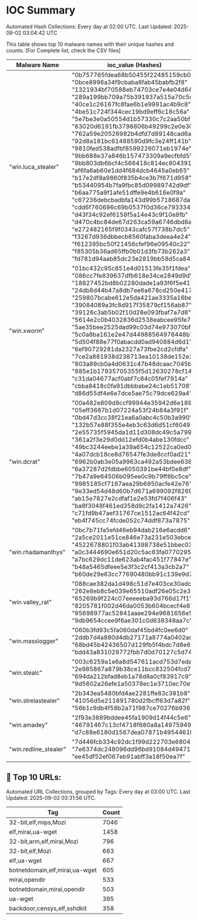 # IOC Summary

Automated Hash Collections: Every day at 02:00 UTC. Last Updated: 2025-09-02 03:04:42 UTC

This table shows top 10 malware names with their unique hashes and counts. [For Complete list, check the CSV files]

| Malware Name | ioc_value (Hashes) | Count |
|--------------|--------------------|-------|
|  "win.luca_stealer" |  "0b757765fdea68b50455f22485159cb0"<br> "0bce8996a34f9cbaba8fab45babfb2f8"<br> "1321934bf70588eb74703ce7e4e04d64"<br> "289a199bb709a75b391937a515a70c5d"<br> "40ce1c26167fc8fae6b1e9991ac4b9c8"<br> "4be51c724f344cec19bd9eff6c18c56a"<br> "5e7be3e0a50554d1b57330c7c2aa50bf"<br> "63020d6191fb3798806b49299c2e0e30"<br> "762a59e20526982b4dfd7d89148cad6a"<br> "92d8a181bc61488590d9fc3e24ff141b"<br> "9810fed538adfbf8599226071eb1974e"<br> "9bb688e37a846b157473309a9ecfbfd5"<br> "9bb803db6bcf4c566418c814ec804391"<br> "af6fa6ab60e1dd4f684dcb4645a0eb65"<br> "b17e2df8a9860f835b4ce3b7f671d958"<br> "b53440954b7fa9fbc85d09989742d9df"<br> "b6aa775a9f1afe51dffe9e4b616e0f9a"<br> "c67236debcbadbfa143d99b5718687da"<br> "cdd6f760696c69b0537f0d36ce793334"<br> "d43f34c92ef6158f5a14e43c9f10e8fb"<br> "d470c4bc84de67d263ca59a6746dbd8a"<br> "e272482165f9f0343cafc57f738b7dc5"<br> "f3267d936dbbecb8560faba3deea4e24"<br> "f612395bc50f21456cfef96e09540c22"<br> "f85305b36ad65ffb0b01d3fb73b262a3"<br> "fd781d94aab85dc23e2819bb58d5ca84" | 26 |
|  "win.xworm" |  "01bc432c95c851e4d01513fe35f1fdea"<br> "086cc7fe839637dfb618e34ce2849d9d"<br> "18827452bd8b02280dade1a93f6f5e41"<br> "24db8d44b47a8db7ee6a678cd250e417"<br> "259807bcabe612e5da421ae3335a16be"<br> "39084089a3fc8d917f35879cf156ab87"<br> "39126c3ab5b02f10d28e093fbaf7a7d8"<br> "5614e2c0b4032836d2538eabcee95fe7"<br> "5ae35bee2525dad99c03d74e973070bf"<br> "5c0a8ba161e2e47d44988564976448b7"<br> "5d504f88e77f0abacdd0ad940884d6d1"<br> "6ef90729281da2327a73fbe2cd2cfdfa"<br> "7ce2a881938d238713ea10138de152e3"<br> "803a89cb0a4d0631c47b48dcaac7045b"<br> "885e1b17935705355f5d12630278cf14"<br> "c31da04677acf0abf7c84c05fef7914a"<br> "cbba8418c0fa91dbbbabe24c1eb51708"<br> "d86d55df4e6e7dce5ae75c79dce629a4" | 18 |
|  "win.dcrat" |  "00a482e809d8ccf99944e35942d6e189"<br> "05eff3687b1d07224a53f24b84a3f91f"<br> "0bd47d3cc38f21ea6a0abc4c50b3a990"<br> "132b57e88f355e4eb3c63d6d51cf6049"<br> "2e55735f5945da1d11d308dc49c5a799"<br> "361a2f3e29d0dd12efd0b4abe130fdcc"<br> "49bc3244eebe1a39a654c12522ca0ed0"<br> "4a07dcb18ce8d76547fe3de8ccf0ad21"<br> "6962b0ab3e05a9963ca492a53bdee638"<br> "6a37287d2fdbbe6050391be44bf0e8df"<br> "7b47a9e64506b095ee0c9b79ff6bc5ce"<br> "9985185cf7167aea29b6950acfe42e76"<br> "9e33ed54d48d60b7d671a699092f8269"<br> "ab15e7827e2cdfaf1e2e53fd7f406f43"<br> "ba8f3048f461ed358d9c2fa1412a7426"<br> "c71fd9b47aef31767ce1512ac64f42cd"<br> "eb4f745cc74fcde052c74ddf873a7875" | 17 |
|  "win.rhadamanthys" |  "0bc7b71fa5efd46eb94dab216e6acdd6"<br> "2a5ce2011e51ce846e73a231e503ebce"<br> "4522678801f03ab41398738e51bbec03"<br> "a0c3444690e651d20c5ac83fa0770295"<br> "a7bc629dc11de623ab4fac451f77847e"<br> "b48a5465dfeee5e3f3c2cf413a3cb2a7"<br> "b60de29e63cc77690480bb91c139e9d7" | 7 |
|  "win.valley_rat" |  "088cae382da1d498c51d7e403ce30adc"<br> "262e8eb8c5e039e65510adf26e05c2e3"<br> "65269b9f224c07eeeeeba93d766d17f1"<br> "8205781f002d46da0053b604bcecf4e8"<br> "95698977ac52841aaae294e9681656e5"<br> "9db9654ccee9f6ae301c0d638348aa7c" | 6 |
|  "win.masslogger" |  "060b3fd93c5fa060daf45bd4fc0ee6d0"<br> "2ddb7d4a880d4db27171a8774a0402ac"<br> "68bd45b42436507d129fb5f4bdc7d8e6"<br> "bdd43a831029772fbb7d0d70127c5d74" | 4 |
|  "win.stealc" |  "003c6259a1e6a8d547611acd753d7eda"<br> "2e985867a879b38ce11bcc832504fcd7"<br> "694da212bfad8eb1a78d8a0cf83917c9"<br> "9d5602a26efe1a50378ec1e3710ec70e" | 4 |
|  "win.strelastealer" |  "2b343ea5480bfd4ae2281ffe83c391b8"<br> "41056d5e211891780d2fbcff63d7a82f"<br> "56b1c9db4f58b2a71f987ce70276b936" | 3 |
|  "win.amadey" |  "2f93e3889bddee45fa1909d14f44c5e6"<br> "46791467c13cf4718f680a8a14975949"<br> "d7c88e6180d1567dea07871b4954461b" | 3 |
|  "win.redline_stealer" |  "7d446fcb334c92dc1f99d222703e6804"<br> "7e6374dc248096dd96bd91084d494716"<br> "ee45df52ef067eb91abff3a18f50ea7f" | 3 |

<!-- url_summary_start -->
## 🔗 Top 10 URLs:

Automated URL Collections, grouped by Tags: Every day at 03:00 UTC. Last Updated: 2025-09-02 03:31:56 UTC.

| Tag | Count |
|-----|-------|
| 32-bit,elf,mips,Mozi | 7046 |
| elf,mirai,ua-wget | 1458 |
| 32-bit,arm,elf,mirai,Mozi | 796 |
| 32-bit,elf,Mozi | 683 |
| elf,ua-wget | 667 |
| botnetdomain,elf,mirai,ua-wget | 605 |
| mirai,opendir | 533 |
| botnetdomain,mirai,opendir | 503 |
| ua-wget | 395 |
| backdoor,censys,elf,sshdkit | 358 |
<!-- url_summary_end -->
